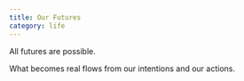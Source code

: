 ```yaml
---
title: Our Futures
category: life
---
```


All futures are possible.

What becomes real
flows from our intentions
and our actions.
